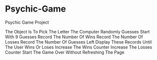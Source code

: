# Psychic-Game
Psychic Game Project

The Object Is To Pick The Letter The Computer Randomly Guesses
Start With 9 Guesses
Record The Number Of Wins
Record The Number Of Losses
Record The Number Of Guesses Left
Display These Records Until The User Wins Or Loses
Increase The Wins Counter
Increase The Losses Counter
Start The Game Over Without Refreshing The Page 
